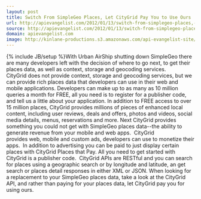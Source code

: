 ```yaml
---
layout: post
title: Switch From SimpleGeo Places, Let CityGrid Pay You to Use Ours
url: http://apievangelist.com/2012/01/13/switch-from-simplegeo-places,-let-citygrid-pay-you-to-use-ours/
source: http://apievangelist.com/2012/01/13/switch-from-simplegeo-places,-let-citygrid-pay-you-to-use-ours/
domain: apievangelist.com
image: http://kinlane-productions.s3.amazonaws.com/api-evangelist-site/blog/simplegeo-to-citygrid.png
---
```

{% include JB/setup %}With&nbsp;Urban AirShip shutting down SimpleGeo&nbsp;there are many developers left with the decision of where to go next, to get their places data, as well as context, storage and geocoding services.
CityGrid&nbsp;does not provide context, storage and geocoding services, but we can provide rich places data that developers can use in their web and mobile applications.
Developers can make up to as many as 10 million queries a month for FREE, all you need is to&nbsp;register for a publisher code, and tell us a little about your application.
In addition to FREE access to over 15 million places, CityGrid provides millions of pieces of&nbsp;enhanced local content, including user reviews, deals and offers, photos and videos, social media details, menus, reservations and more.
Next CityGrid provides something you could not get with SimpleGeo places data--the ability to generate revenue from your mobile and web apps. &nbsp;CityGrid provides&nbsp;web,&nbsp;mobile&nbsp;and&nbsp;custom ads, developers can use to monetize their apps. &nbsp;In addition to advertising you can be paid to just display certain places with&nbsp;CityGrid Places that Pay.
All you need to get started with CityGrid is a publisher code. &nbsp;CityGrid APIs are RESTful and you can search for places using a&nbsp;geographic search&nbsp;or by&nbsp;longitude and latitude, an get search or places detail responses in either XML or JSON.
When looking for a replacement to your SimpleGeo places data, take a look at the&nbsp;CityGrid API, and rather than paying for your places data, let CityGrid pay you for using ours.
